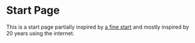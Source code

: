 # Start Page

This is a start page partially inspired by [a fine start](https://afinestart.me/)
and mostly inspired by 20 years using the internet.
